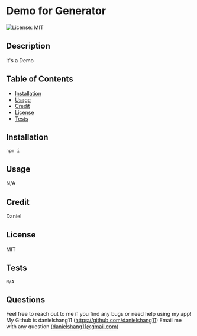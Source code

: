# Demo for Generator
  ![License: MIT](https://img.shields.io/badge/License-MIT-yellow.svg)
 
  ## Description
  
  it's a Demo 
  
  ## Table of Contents 
  - [Installation](#installation)
  - [Usage](#usage)
  - [Credit](#credit)
  - [License](#license)
  - [Tests](#tests)
 
  ## Installation 
  ```
  npm i
  ```
  ## Usage 
  N/A
  ## Credit 
  Daniel 
  ## License 
  MIT
  ## Tests 
  ```
  N/A
  ```
  ## Questions
  Feel free to reach out to me if you find any bugs or need help using my app!
  My Github is danielshang11 (https://github.com/danielshang11)
  Email me with any question (danielshang11@gmail.com)
  
  
